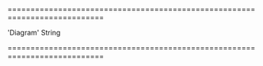 ===========================================================================
<!--default-->'Diagram'<!--/default-->
<!--type-->String<!--/type-->
===========================================================================

<!--shortDescription-->

<!--/shortDescription-->

<!--fullDescription-->

<!--/fullDescription-->